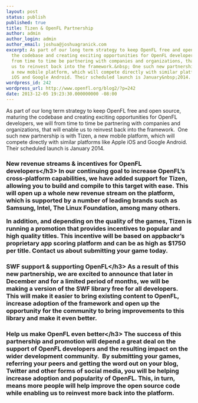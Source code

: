 ```yaml
---
layout: post
status: publish
published: true
title: Tizen & OpenFL Partnership
author: admin
author_login: admin
author_email: joshua@joshuagranick.com
excerpt: As part of our long term strategy to keep OpenFL free and open source, maturing
  the codebase and creating exciting opportunities for OpenFL developers, we will
  from time to time be partnering with companies and organizations, that will enable
  us to reinvest back into the framework.&nbsp; One such new partnership is with Tizen,
  a new mobile platform, which will compete directly with similar platforms like Apple
  iOS and Google Android. Their scheduled launch is January&nbsp;2014.
wordpress_id: 242
wordpress_url: http://www.openfl.org/blog2/?p=242
date: 2013-12-05 19:23:30.000000000 -08:00
---
```

As part of our long term strategy to keep OpenFL free and open source, maturing the codebase and creating exciting opportunities for OpenFL developers, we will from time to time be partnering with companies and organizations, that will enable us to reinvest back into the framework.&nbsp; One such new partnership is with Tizen, a new mobile platform, which will compete directly with similar platforms like Apple iOS and Google Android. Their scheduled launch is January&nbsp;2014.<a id="more"></a><a id="more-242"></a>
<h3>New revenue streams &amp; incentives for OpenFL developers<&#47;h3>
In our continuing goal to increase OpenFL&rsquo;s cross-platform capabilities, we have added support for Tizen, allowing you to build and compile to this target with ease. This will open up a whole new revenue stream on the platform, which is supported by a number of leading brands such as Samsung, Intel, The Linux Foundation, among many others.

In addition, and depending on the quality of the games, Tizen is running a promotion that provides incentives to popular and high quality titles. This incentive will be based on appbackr&rsquo;s proprietary app scoring platform and can be as high as $1750 per title. Contact us about submitting your game today.
<h3>SWF support &amp; supporting OpenFL<&#47;h3>
As a result of this new partnership, we are excited to announce that later in December&nbsp;and for a limited period of months, we will be making a version of the SWF library free for all developers. This will make it easier to bring existing content to OpenFL, increase adoption of the framework and open up the opportunity for the community to bring improvements to this library and make it even better.
<h3>Help us make OpenFL even better<&#47;h3>
The success of this partnership and promotion will depend a great deal on the support of OpenFL developers and the resulting impact on the wider development community.&nbsp; By submitting your games, referring your peers and getting the word out on your blog, Twitter and other forms of social media, you will be helping increase adoption and popularity of OpenFL. This, in turn, means more people will help improve the open source code while enabling us to reinvest more back into the platform.
